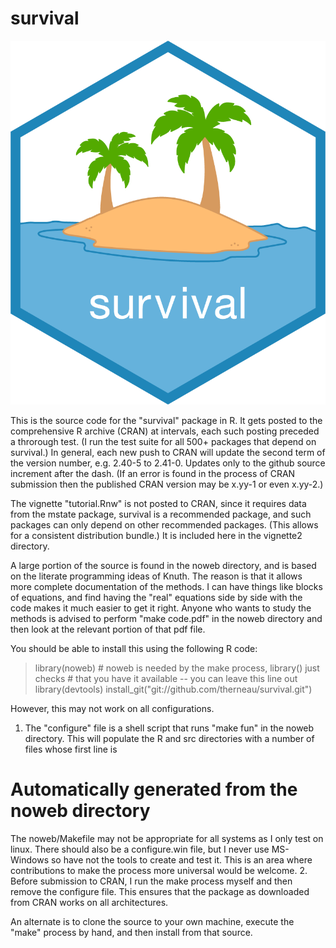 # survival
![Survival package for R](man/figures/logo.png)

This is the source code for the "survival" package in R.  It gets posted to the
comprehensive R archive (CRAN) at intervals, each such posting preceded a
throrough test. (I run the test suite for all 500+ packages that depend on
survival.)  In general, each new push to CRAN will update the second term of
the version number, e.g. 2.40-5 to 2.41-0.  Updates only to the github source
increment after the dash.  (If an error is found in the process of CRAN
submission then the published CRAN version may be x.yy-1 or even x.yy-2.) 

The vignette "tutorial.Rnw" is not posted to CRAN, since it requires data from
the mstate package, survival is a recommended package, and such packages can 
only depend on other recommended packages.  (This allows for a consistent 
distribution bundle.)  It is included here in the vignette2 directory.  

A large portion of the source is found in the noweb directory, and is based on
the literate programming ideas of Knuth. The reason is that it allows more
complete documentation of the methods. I can have things like blocks of
equations, and find having the "real" equations side by side with the code makes
it much easier to get it right.  Anyone who wants to study the methods is advised
to perform "make code.pdf" in the noweb directory and then look at the relevant
portion of that pdf file.  

You should be able to install this using the following R code:
> library(noweb)   # noweb is needed by the make process, library() just checks
>                  # that you have it available -- you can leave this line out
> library(devtools)
> install_git("git://github.com/therneau/survival.git")

However, this may not work on all configurations.

 1. The "configure" file is a shell script that runs "make fun" in the noweb
directory. This will populate the R and src directories with a number of files
whose first line is
   # Automatically generated from the noweb directory
The noweb/Makefile may not be appropriate for all systems as I only
test on linux.  There should also be a configure.win file, but I never use
MS-Windows so have not the tools to create and test it.  This is an area where
contributions to make the process more universal would be welcome.
 2. Before submission to CRAN, I run the make process myself and then
remove the configure file.  This ensures that the package as downloaded from
CRAN works on all architectures.

An alternate is to clone the source to your own machine, execute the "make"
process by hand, and then install from that source.
